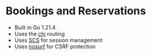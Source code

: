 # Bookings and Reservations

- Built in Go 1.21.4
- Uses the [chi](https://github.com/go-chi/chi) routing
- Uses [SCS](https://github.com/alexedwards/scs) for session management
- Uses [nosurf](https://github.com/justinas/nosurf) for CSRF protection
